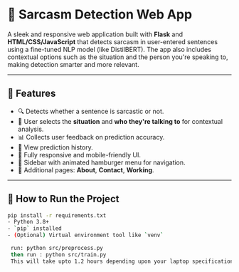 # 🤖 Sarcasm Detection Web App

A sleek and responsive web application built with **Flask** and **HTML/CSS/JavaScript** that detects sarcasm in user-entered sentences using a fine-tuned NLP model (like DistilBERT). The app also includes contextual options such as the situation and the person you're speaking to, making detection smarter and more relevant.

---

## 📸 Features

- 🔍 Detects whether a sentence is sarcastic or not.
- 📝 User selects the **situation** and **who they're talking to** for contextual analysis.
- 📊 Collects user feedback on prediction accuracy.
- 📂 View prediction history.
- 📱 Fully responsive and mobile-friendly UI.
- 🍔 Sidebar with animated hamburger menu for navigation.
- 📄 Additional pages: **About**, **Contact**, **Working**.

---

## 🚀 How to Run the Project

```bash
pip install -r requirements.txt
- Python 3.8+
- `pip` installed
- (Optional) Virtual environment tool like `venv`

 run: python src/preprocess.py
 then run : python src/train.py
 This will take upto 1.2 hours depending upon your laptop specification

